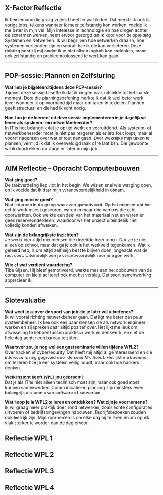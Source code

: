 <h2>X-Factor Reflectie</h2>

<p style="max-width: 97%;">
Ik ben iemand die graag vrijheid heeft in wat ik doe. Dat merkte ik ook bij vorige jobs: telkens wanneer ik meer zelfstandig kon werken, voelde ik me beter in mijn vel. Mijn interesse in technologie en hoe dingen achter de schermen werken, heeft ervoor gezorgd dat ik koos voor de opleiding Systemen en Netwerken. Ik wil begrijpen hoe netwerken draaien, hoe systemen verbonden zijn en vooral: hoe ik die kan verbeteren. Deze richting past bij mij omdat ik er niet alleen logisch kan nadenken, maar ook zelfstandig en probleemoplossend te werk kan gaan.
</p>

---

<h2>POP-sessie: Plannen en Zelfsturing</h2>

<p style="max-width: 97%;">
<strong>Wat heb je bijgeleerd tijdens deze POP-sessie?</strong><br>
Tijdens deze sessie besefte ik dat ik dingen vaak uitstelde tot het laatste moment. Door die planningsoefening merkte ik dat ik veel beter werk lever wanneer ik op voorhand tijd maak om taken in te delen. Plannen geeft structuur, en die had ik echt nodig.
</p>

<p style="max-width: 97%;">
<strong>Hoe kan je de leerstof uit deze sessie implementeren in je dagelijkse leven als systeem- en netwerkbeheerder?</strong><br>
In IT is het belangrijk dat je op tijd werkt en vooruitdenkt. Als systeem- of netwerkbeheerder moet je niet pas reageren als er iets fout loopt, maar al vooraf nadenken over wat er fout kán gaan. Door wekelijks mijn taken te plannen, vermijd ik dat ik overweldigd raak of te laat ben. Die gewoonte wil ik doortrekken op stage en later in mijn job.
</p>

---

<h2>AIM Reflectie – Opdracht Computerbouwen</h2>

<p style="max-width: 97%;">
<strong>Wat ging goed?</strong><br>
De taakverdeling liep vlot in het begin. We wisten snel wie wat ging doen, en ik voelde dat ik daar mijn verantwoordelijkheid in opnam.
</p>

<p style="max-width: 97%;">
<strong>Wat ging minder goed?</strong><br>
Niet iedereen in de groep was even gemotiveerd. Op het moment dat het echte werk moest gebeuren, waren er maar drie van ons die echt doorwerkten. Ook werkte een deel van het materiaal niet en waren er geen reserveonderdelen, waardoor we het project uiteindelijk niet volledig konden afwerken.
</p>

<p style="max-width: 97%;">
<strong>Wat zijn de belangrijkste inzichten?</strong><br>
Je werkt niet altijd met mensen die dezelfde inzet tonen. Dat zie je niet alleen op school, maar dat ga je ook in het werkveld tegenkomen. Wat ik geleerd heb, is om altijd zelf mijn best te blijven doen, ongeacht wat de rest doet. Uiteindelijk ben je verantwoordelijk voor je eigen werk.
</p>

<p style="max-width: 97%;">
<strong>Wie of wat verdient waardering?</strong><br>
Tibe Gijsen. Hij bleef gemotiveerd, werkte mee aan het opbouwen van de computer en hielp achteraf ook met het verslag. Dat soort samenwerking apprecieer ik.
</p>

---

<h2>Slotevaluatie</h2>

<p style="max-width: 97%;">
<strong>Wat weet je al over de soort van job die je later wil uitoefenen?</strong><br>
Ik wil vooral richting netwerkbeheer gaan. Dat ligt me beter dan puur systeembeheer. Ik ken ook een paar mensen die als network engineer werken en zij spreken daar altijd positief over. Het lijkt me leuk om afwisseling te hebben tussen praktisch werk en denkwerk, en niet de hele dag achter een bureau te zitten.
</p>

<p style="max-width: 97%;">
<strong>Waarover zou je nog wel een gastseminarie willen tijdens WPL2?</strong><br>
Over hacken of cybersecurity. Dat heeft mij altijd al geïnteresseerd en die interesse is nog gegroeid door de serie <em>Mr. Robot</em>. Het lijkt me boeiend om te leren hoe je een systeem veilig houdt, maar ook hoe hackers denken.
</p>

<p style="max-width: 97%;">
<strong>Welk inzicht heeft WPL1 jou gebracht?</strong><br>
Dat je als IT’er niet alleen technisch moet zijn, maar ook goed moet kunnen samenwerken. Communicatie en planning zijn minstens even belangrijk als kennis van software of netwerken.
</p>

<p style="max-width: 97%;">
<strong>Wat hoop je in WPL2 te leren en ontdekken? Wat zijn je voornemens?</strong><br>
Ik wil graag meer praktijk doen rond netwerken, zoals echte configuraties uitvoeren of bedrijfsomgevingen nabouwen. Bedrijfsbezoeken zouden ook leerrijk zijn. Mijn voornemen is om elke dag bij te leren en om op elk vlak sterker te worden dan de dag ervoor.
</p>



## Reflectie WPL 1

## Reflectie WPL 2

## Reflectie WPL 3

## Reflectie WPL 4
